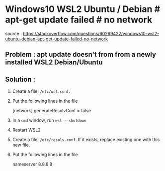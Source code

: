 # Windows10 WSL2 Ubuntu / Debian # apt-get update failed # no network
source : https://stackoverflow.com/questions/60269422/windows10-wsl2-ubuntu-debian-apt-get-update-failed-no-network

## Problem : apt update doesn't from from a newly installed WSL2 Debian/Ubuntu

## Solution :

1.  Create a file: `/etc/wsl.conf`.
2.  Put the following lines in the file

    [network]
    generateResolvConf = false
    

1.  In a `cmd` window, run `wsl --shutdown`
2.  Restart WSL2
3.  Create a file: `/etc/resolv.conf`. If it exists, replace existing one with this new file.
4.  Put the following lines in the file

    nameserver 8.8.8.8
